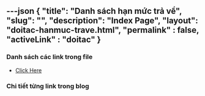 ---json
{
    "title": "Danh sách hạn mức trả về",
    "slug": "",
    "description": "Index Page",
    "layout": "doitac-hanmuc-trave.html",
    "permalink" : false,
    "activeLink" : "doitac"
}
---

### Danh sách các link trong file
- [Click Here](./blog-list.html)

### Chi tiết từng link trong blog
